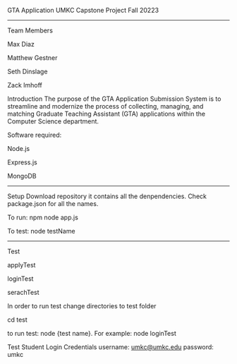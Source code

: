 GTA Application 
UMKC Capstone Project Fall 20223 
________________________________________________________________________________________________________________________________________________________________________________________________

Team Members

Max Diaz

Matthew Gestner

Seth Dinslage

Zack Imhoff

Introduction
The purpose of the GTA Application Submission System is to streamline and modernize the process of collecting, managing, and matching Graduate Teaching Assistant (GTA) applications within the Computer Science department.

Software required:

Node.js

Express.js

MongoDB

________________________________________________________________________________________________________________________________________________________________________________________________
Setup
Download repository it contains all the denpendencies. Check package.json for all the names.

To run: npm node app.js

To test: node testName


________________________________________________________________________________________________________________________________________________
Test

applyTest 

loginTest

serachTest

In order to run test change directories to test folder

cd  test

to run test: node {test name}. For example: node loginTest

Test Student Login Credentials username: umkc@umkc.edu password: umkc











